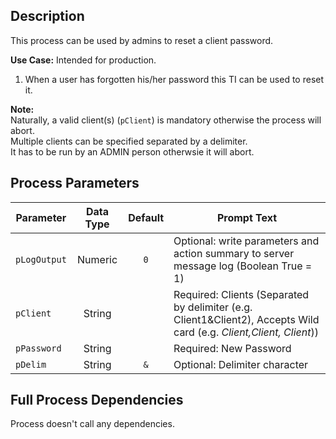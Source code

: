 ## Description
   
 This process can be used by admins to reset a client password.  
     
**Use Case:**    Intended for production.  
1. When a user has forgotten his/her password this TI can be used to reset it.  
     
**Note:**     
 Naturally, a valid client(s) (`pClient`) is mandatory otherwise the process will abort.  
 Multiple clients can be specified separated by a delimiter.  
 It has to be run by an ADMIN person otherwsie it will abort.  
## Process Parameters
  
|Parameter|Data Type|Default|Prompt Text|
  |---|:-:|:-:|---|
  |`pLogOutput`|Numeric|`0`|Optional: write parameters and action summary to server message log (Boolean True = 1)|
  |`pClient`|String||Required: Clients (Separated by delimiter (e.g. Client1&Client2), Accepts Wild card (e.g. *Client,*Client*, Client*))|
  |`pPassword`|String||Required: New Password|
  |`pDelim`|String|`&`|Optional: Delimiter character|
  ## Full Process Dependencies
Process doesn't call any dependencies.  
